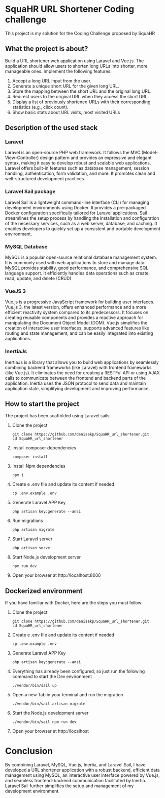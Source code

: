 # SquaHR URL Shortener Coding challenge

This project is my solution for the Coding Challenge proposed by SquaHR

## What the project is about?

Build a URL shortener web application using Laravel and Vue.js.
The application should
allow users to shorten long URLs into shorter, more manageable ones.
Implement the
following features:

1. Accept a long URL input from the user.
2. Generate a unique short URL for the given long URL.
3. Store the mapping between the short URL and the original long URL.
4. Redirect users to the original URL when they access the short URL.
5. Display a list of previously shortened URLs with their corresponding statistics (e.g.,
   click count).
6. Show basic stats about URL visits, most visited URLs

## Description of the used stack

### Laravel

Laravel is an open-source PHP web framework.
It follows the MVC (Model-View-Controller) design pattern and provides an expressive and elegant syntax,
making it easy to develop robust and scalable web applications.
Laravel offers built-in features such as database management,
session handling, authentication, form validation, and more.
It promotes clean and well-structured development practices.

### Laravel Sail package

Laravel Sail is a lightweight command-line interface (CLI) for managing development environments using Docker. It provides a pre-packaged Docker configuration specifically tailored for Laravel applications. Sail streamlines the setup process by handling the installation and configuration of the necessary services, such as a web server, database, and caching. It enables developers to quickly set up a consistent and portable development environment.

### MySQL Database

MySQL is a popular open-source relational database management system.
It is commonly used with web applications to store and manage data.
MySQL provides stability, good performance, and comprehensive SQL language support.
It efficiently handles data operations such as create, read, update, and delete (CRUD)

### VueJS 3

Vue.js is a progressive JavaScript framework for building user interfaces.
Vue.js 3, the latest version,
offers enhanced performance and a more efficient reactivity system compared to its predecessors.
It focuses on creating reusable components and provides a reactive approach for manipulating the Document Object Model
(DOM).
Vue.js simplifies the creation of interactive user interfaces,
supports advanced features like routing and state management, and can be easily integrated into existing applications.

### InertiaJs

InertiaJs is a library that allows you to build web applications by seamlessly combining backend frameworks
(like Laravel) with frontend frameworks
(like Vue.js).
It eliminates the need for creating a RESTFul API
or using AJAX calls to communicate between the frontend and backend parts of the application.
Inertia uses the JSON protocol to send data and maintain application state,
simplifying development and improving performance.

## How to start the project

The project has been scaffolded using Laravel sails

1. Clone the project
    ```shell
    git clone https://github.com/denisakp/SquaHR_url_shortener.git
    cd SquaHR_url_shortener
    ```

2. Install composer dependencies
    ```shell
    composer install
    ```

3. Install Npm dependencies
    ```shell
    npm i
    ```

4. Create e .env file and update its content if needed
    ```shell
    cp .env.example .env
    ```

5. Generate Laravel APP Key
    ```shell
    php artisan key:generate --ansi
    ```

6. Run migrations
    ```shell
    php artisan migrate
    ```

7. Start Laravel server
    ```shell
    php artisan serve
    ```

8. Start Node.js development server
    ```shell
    npm run dev
    ```

9. Open your browser at http://localhost:8000

## Dockerized environment

If you have familiar with Docker, here are the steps you must follow

1. Clone the project
    ```shell
    git clone https://github.com/denisakp/SquaHR_url_shortener.git
    cd SquaHR_url_shortener
    ```
2. Create e .env file and update its content if needed
    ```shell
    cp .env.example .env
    ```

3. Generate Laravel APP Key
    ```shell
    php artisan key:generate --ansi
    ```

4. Everything has already been configured, so just run the following command to start the Dev environment
    ``` shell
    ./vendor/bin/sail up
    ```
5. Open a new Tab in your terminal and run the migration
    ```shell
    ./vendor/bin/sail artisan migrate
    ``` 
6. Start the Node.js development server
    ```shell
    ./vendor/bin/sail npm run dev
    ```
7. Open your browser at http://localhost

# Conclusion

By combining Laravel, MySQL, Vue.js, Inertia, and Laravel Sail, I have developed a URL shortener application with a robust backend, efficient data management using MySQL, an interactive user interface powered by Vue.js, and seamless frontend-backend communication facilitated by Inertia. Laravel Sail further simplifies the setup and management of my development environment.
